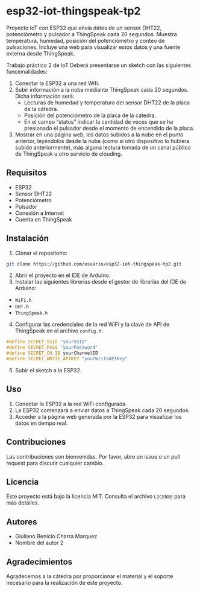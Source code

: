 # esp32-iot-thingspeak-tp2

Proyecto IoT con ESP32 que envía datos de un sensor DHT22, potenciómetro y pulsador a ThingSpeak cada 20 segundos. Muestra temperatura, humedad, posición del potenciómetro y conteo de pulsaciones. Incluye una web para visualizar estos datos y una fuente externa desde ThingSpeak.

Trabajo práctico 2 de IoT
Deberá presentarse un sketch con las siguientes funcionalidades:

1. Conectar la ESP32 a una red Wifi.
2. Subir información a la nube mediante ThingSpeak cada 20 segundos. Dicha información será:
   - Lecturas de humedad y temperatura del sensor DHT22 de la placa de la cátedra.
   - Posición del potenciómetro de la placa de la cátedra.
   - En el campo “status” indicar la cantidad de veces que se ha presionado el pulsador
     desde el momento de encendido de la placa.
3. Mostrar en una página web, los datos subidos a la nube en el punto anterior, leyéndolos desde
   la nube (como si otro dispositivo lo hubiera subido anteriormente), más alguna lectura tomada
   de un canal público de ThingSpeak u otro servicio de clouding.

## Requisitos

- ESP32
- Sensor DHT22
- Potenciómetro
- Pulsador
- Conexión a Internet
- Cuenta en ThingSpeak

## Instalación

1. Clonar el repositorio:

```sh
git clone https://github.com/usuario/esp32-iot-thingspeak-tp2.git
```

2. Abrir el proyecto en el IDE de Arduino.
3. Instalar las siguientes librerías desde el gestor de librerías del IDE de Arduino:

- `WiFi.h`
- `DHT.h`
- `ThingSpeak.h`

4. Configurar las credenciales de la red WiFi y la clave de API de ThingSpeak en el archivo `config.h`:

```cpp
#define SECRET_SSID "yourSSID"
#define SECRET_PASS "yourPassword"
#define SECRET_CH_ID yourChannelID
#define SECRET_WRITE_APIKEY "yourWriteAPIKey"
```

5. Subir el sketch a la ESP32.

## Uso

1. Conectar la ESP32 a la red WiFi configurada.
2. La ESP32 comenzará a enviar datos a ThingSpeak cada 20 segundos.
3. Acceder a la página web generada por la ESP32 para visualizar los datos en tiempo real.

## Contribuciones

Las contribuciones son bienvenidas. Por favor, abre un issue o un pull request para discutir cualquier cambio.

## Licencia

Este proyecto está bajo la licencia MIT. Consulta el archivo `LICENSE` para más detalles.

## Autores

- Giuliano Benicio Charra Marquez
- Nombre del autor 2

## Agradecimientos

Agradecemos a la cátedra por proporcionar el material y el soporte necesario para la realización de este proyecto.
